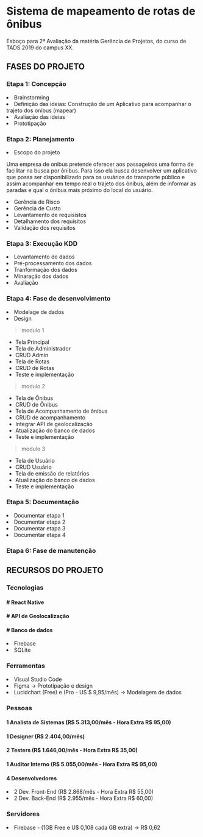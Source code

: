 # Sistema de mapeamento de rotas de ônibus
Esboço para 2ª Avaliação da matéria Gerência de Projetos, do curso de TADS 2019 do campus XX.

<h2> FASES DO PROJETO </h2>
<h3>Etapa 1: Concepção</h3>
<li>Brainstorming</li>
<li>Definição das ideias: Construção de um Aplicativo para acompanhar o trajeto dos onibus (mapear)</li>
<li>Avaliação das ideias</li>
<li>Prototipação</li>

<h3>Etapa 2: Planejamento</h3>
<li>Escopo do projeto</li>
<p>Uma empresa de onibus pretende oferecer aos passageiros uma forma de facilitar na busca por ônibus. Para isso ela busca desenvolver um aplicativo que possa ser disponibilizado para os usuários do transporte público e assim acompanhar em tempo real o trajeto dos ônibus, além de informar as paradas e qual o ônibus mais próximo do local do usuário.</p>
<li>Gerência de Risco</li>
<li>Gerência de Custo</li>
<li>Levantamento de requisistos</li>
<li>Detalhamento dos requisitos</li>
<li>Validação dos requisitos</li>

<h3>Etapa 3: Execução KDD</h3>
<li>Levantamento de dados</li>
<li>Pré-processamento dos dados</li>
<li>Tranformação dos dados</li>
<li>Minaração dos dados</li>
<li>Avaliação</li>

<h3>Etapa 4: Fase de desenvolvimento</h3>
<li>Modelage de dados</li>
<li>Design</li>

> modulo 1
- Tela Principal
- Tela de Administrador
- CRUD Admin
- Tela de Rotas
- CRUD de Rotas
- Teste e implementação

> modulo 2
- Tela de Ônibus
- CRUD de Ônibus
- Tela de Acompanhamento de ônibus
- CRUD de acompanhamento
- Integrar API de geolocalização
- Atualização do banco de dados
- Teste e implementação

> modulo 3
- Tela de Usuário
- CRUD Usuário
- Tela de emissão de relatórios
- Atualização do banco de dados
- Teste e implementação

<h3>Etapa 5: Documentação</h3>
<li>Documentar etapa 1</li>
<li>Documentar etapa 2</li>
<li>Documentar etapa 3</li>
<li>Documentar etapa 4</li>

<h3>Etapa 6: Fase de manutenção</h3>

<h2> RECURSOS DO PROJETO </h2>
<h3>Tecnologias</h3>
<h4># React Native</h4>
<h4># API de Geolocalização</h4>
<h4># Banco de dados</h4>
<li>Firebase</li>
<li>SQLite</li>

<h3>Ferramentas</h3>
<li>Visual Studio Code</li>
<li>Figma -> Prototipação e design</li>
<li>Lucidchart (Free) e (Pro - US $ 9,95/mês) -> Modelagem de dados</li>

<h3>Pessoas</h3>
<h4>1 Analista de Sistemas (R$ 5.313,00/mês - Hora Extra R$ 95,00)</h4>
<h4>1 Designer (R$ 2.404,00/mês)</h4>
<h4>2 Testers (R$ 1.646,00/mês - Hora Extra R$ 35,00)</h4>
<h4>1 Auditor Interno (R$ 5.055,00/mês - Hora Extra R$ 95,00)</h4>

<h4>4 Desenvolvedores</h4>
<li>2 Dev. Front-End (R$ 2.868/mês - Hora Extra R$ 55,00)</li>
<li>2 Dev. Back-End (R$ 2.955/mês - Hora Extra R$ 60,00)</li>


<h3>Servidores</h3>
<li>Firebase - (1GB Free e U$ 0,108 cada GB extra) -> R$ 0,62</li>
